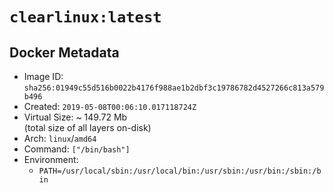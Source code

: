 # `clearlinux:latest`

## Docker Metadata

- Image ID: `sha256:01949c55d516b0022b4176f988ae1b2dbf3c19786782d4527266c813a579b496`
- Created: `2019-05-08T00:06:10.017118724Z`
- Virtual Size: ~ 149.72 Mb  
  (total size of all layers on-disk)
- Arch: `linux`/`amd64`
- Command: `["/bin/bash"]`
- Environment:
  - `PATH=/usr/local/sbin:/usr/local/bin:/usr/sbin:/usr/bin:/sbin:/bin`
